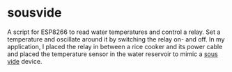 # sousvide
A script for ESP8266 to read water temperatures and control a relay. Set a temperature and oscillate around it by switching the relay on- and off. In my application, I placed the relay in between a rice cooker and its power cable and placed the temperature sensor in the water reservoir to mimic a [sous vide](https://en.wikipedia.org/wiki/Sous_vide) device.
